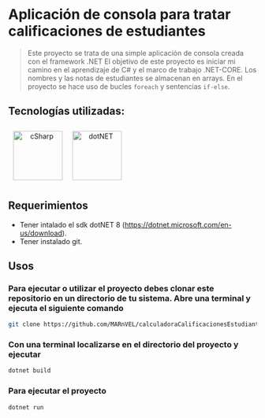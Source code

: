# Aplicación de consola para tratar calificaciones de estudiantes

> Este proyecto se trata de una simple aplicación de consola creada con el framework .NET
> El objetivo de este proyecto es iniciar mi camino en el aprendizaje de C# y el marco de 
> trabajo .NET-CORE.
> Los nombres y las notas de estudiantes se almacenan en arrays.
> En el proyecto se hace uso de bucles `foreach` y sentencias `if-else`.

## Tecnologías utilizadas:
<div align="center" style="display: flex">
      <span>
         <a href="https://learn.microsoft.com/en-us/dotnet/csharp/" target="_blank">
               <img width="100" style="margin: 10" title='cSharp' src='https://upload.wikimedia.org/wikipedia/commons/4/4f/Csharp_Logo.png'>
         </a>
      </span>
      <span>
         <a href="https://learn.microsoft.com/en-us/dotnet/" target="_blank" title='dotNET'>
               <img width="100" style="margin: 10" title='dotNET' src='https://upload.wikimedia.org/wikipedia/commons/e/ee/.NET_Core_Logo.svg'>
         </a>
      </span>
</div>

## Requerimientos

- Tener intalado el sdk dotNET 8 (https://dotnet.microsoft.com/en-us/download).
- Tener instalado git.

## Usos

### Para ejecutar o utilizar el proyecto debes clonar este repositorio en un directorio de tu sistema. Abre una terminal y ejecuta el siguiente comando

```bash
git clone https://github.com/MARnVEL/calculadoraCalificacionesEstudiantes.git
```

### Con una terminal localizarse en el directorio del proyecto y ejecutar

```bash
dotnet build
```

### Para ejecutar el proyecto

```bash
dotnet run
```
